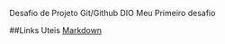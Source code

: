 Desafio de Projeto Git/Github DIO
Meu Primeiro desafio

##Links Uteis
[Markdown](https://www.markdownguide.org/basic-syntax/)
